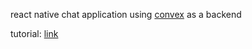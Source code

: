 react native chat application using [convex](https://www.convex.dev/) as a backend

tutorial: [link](https://youtu.be/m_HRU6Qt1gI?si=rXRzAjAoxlbj4AAA)
